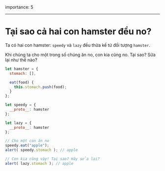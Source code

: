 importance: 5

---

# Tại sao cả hai con hamster đều no?

Ta có hai con hamster: `speedy` và `lazy` đều thừa kế từ đối tượng `hamster`. 

Khi chúng ta cho một trong số chúng ăn no, con kia cũng no. Tại sao? Sửa lại như thế nào?

```js run
let hamster = {
  stomach: [],

  eat(food) {
    this.stomach.push(food);
  }
};

let speedy = {
  __proto__: hamster
};

let lazy = {
  __proto__: hamster
};

// Cho một con ăn no
speedy.eat("apple");
alert( speedy.stomach ); // apple

// Con kia cũng vậy! Tại sao? Hãy sửa lại?
alert( lazy.stomach ); // apple
```

